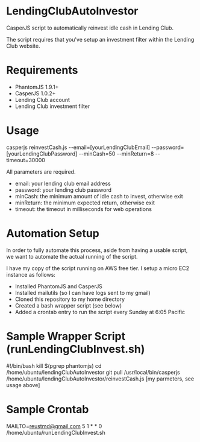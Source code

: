 LendingClubAutoInvestor
=======================

CasperJS script to automatically reinvest idle cash in Lending Club.

The script requires that you've setup an investment filter within the Lending Club website.

Requirements
=======================
- PhantomJS 1.9.1+
- CasperJS 1.0.2+
- Lending Club account
- Lending Club investment filter

Usage
=======================
casperjs reinvestCash.js --email=[yourLendingClubEmail] --password=[yourLendingClubPassword] --minCash=50 --minReturn=8 --timeout=30000

All parameters are required.

- email: your lending club email address
- password: your lending club password
- minCash: the minimum amount of idle cash to invest, otherwise exit
- minReturn: the minimum expected return, otherwise exit
- timeout: the timeout in milliseconds for web operations

Automation Setup
======================
In order to fully automate this process, aside from having a usable script, we want to automate the actual running of the script.

I have my copy of the script running on AWS free tier.  I setup a micro EC2 instance as follows:

- Installed PhantomJS and CasperJS
- Installed mailutils (so I can have logs sent to my gmail)
- Cloned this repository to my home directory
- Created a bash wrapper script (see below)
- Added a crontab entry to run the script every Sunday at 6:05 Pacific

Sample Wrapper Script (runLendingClubInvest.sh)
======================
#!/bin/bash
kill $(pgrep phantomjs)
cd /home/ubuntu/lendingClubAutoInvestor
git pull
/usr/local/bin/casperjs /home/ubuntu/lendingClubAutoInvestor/reinvestCash.js [my parmeters, see usage above]

Sample Crontab
======================
MAILTO=reustmd@gmail.com
5 1 * * 0 /home/ubuntu/runLendingClubInvest.sh
